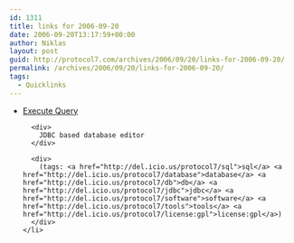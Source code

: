```yaml
---
id: 1311
title: links for 2006-09-20
date: 2006-09-20T13:17:59+00:00
author: Niklas
layout: post
guid: http://protocol7.com/archives/2006/09/20/links-for-2006-09-20/
permalink: /archives/2006/09/20/links-for-2006-09-20/
tags:
  - Quicklinks
---
```

<div class='microid-a4607eb2323fae203581ed5c40ea6f081273a6cc'>
  <ul>
    <li>
      <div>
        <a href="http://executequery.org/">Execute Query</a>
      </div>
      
      <div>
        JDBC based database editor
      </div>
      
      <div>
        (tags: <a href="http://del.icio.us/protocol7/sql">sql</a> <a href="http://del.icio.us/protocol7/database">database</a> <a href="http://del.icio.us/protocol7/db">db</a> <a href="http://del.icio.us/protocol7/jdbc">jdbc</a> <a href="http://del.icio.us/protocol7/software">software</a> <a href="http://del.icio.us/protocol7/tools">tools</a> <a href="http://del.icio.us/protocol7/license:gpl">license:gpl</a>)
      </div>
    </li>
  </ul>
</div>